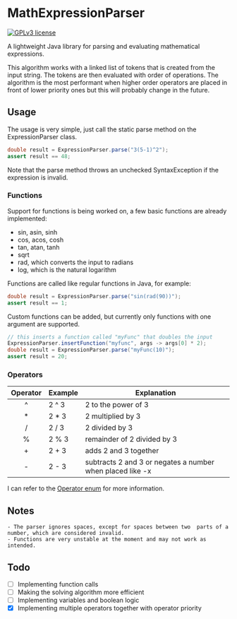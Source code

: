 # MathExpressionParser

[![GPLv3 license](https://img.shields.io/badge/License-GPLv3-blue.svg)](http://perso.crans.org/besson/LICENSE.html)

A lightweight Java library for parsing and evaluating mathematical expressions.

This algorithm works with a linked list of tokens that is created from the input string.
The tokens are then evaluated with order of operations.
The algorithm is the most performant when higher order operators are placed in front of
lower priority ones but this will probably change in the future.

## Usage

The usage is very simple, just call the static parse method on the ExpressionParser class.

```java
double result = ExpressionParser.parse("3(5-1)^2");
assert result == 48;
```

Note that the parse method throws an unchecked SyntaxException if the expression is invalid.

### Functions

Support for functions is being worked on, a few basic functions are already implemented:

- sin, asin, sinh
- cos, acos, cosh
- tan, atan, tanh
- sqrt
- rad, which converts the input to radians
- log, which is the natural logarithm

Functions are called like regular functions in Java, for example:

```java
double result = ExpressionParser.parse("sin(rad(90))");
assert result == 1;
```

Custom functions can be added, but currently only functions with one argument are supported.

```java
// this inserts a function called "myFunc" that doubles the input
ExpressionParser.insertFunction("myfunc", args -> args[0] * 2);
double result = ExpressionParser.parse("myFunc(10)");
assert result = 20;
```

### Operators

| Operator | Example | Explanation                                               |
|:--------:|---------|-----------------------------------------------------------|
|    ^     | 2 ^ 3   | 2 to the power of 3                                       |
|    *     | 2 * 3   | 2 multiplied by 3                                         |
|    /     | 2 / 3   | 2 divided by 3                                            |
|    %     | 2 % 3   | remainder of 2 divided by 3                               |
|    +     | 2 + 3   | adds 2 and 3 together                                     |
|    -     | 2 - 3   | subtracts 2 and 3 or negates a number when placed like -x |

I can refer to the [Operator enum](src/main/java/me/fourteendoggo/mathexpressionparser/tokens/Operator.java) for more information.

## Notes

```
- The parser ignores spaces, except for spaces between two  parts of a number, which are considered invalid.
- Functions are very unstable at the moment and may not work as intended.
```

## Todo

- [ ] Implementing function calls
- [ ] Making the solving algorithm more efficient
- [ ] Implementing variables and boolean logic
- [x] Implementing multiple operators together with operator priority
